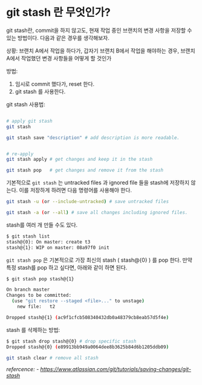 # git stash 란 무엇인가?

git stash란, commit을 하지 않고도, 현재 작업 중인 브랜치의 변경 사항을 저장할 수 있는 방법이다. 다음과 같은 경우를 생각해보자.

상황: 브랜치 A에서 작업을 하다가, 갑자기 브랜치 B에서 작업을 해야하는 경우, 브랜치 A에서 작업했던 변경 사항들을 어떻게 할 것인가

방법:
1. 임시로 commit 했다가, reset 한다.
2. git stash 를 사용한다.


git stash 사용법:
```bash

# apply git stash
git stash 

git stash save "description" # add description is more readable.


# re-apply
git stash apply # get changes and keep it in the stash

git stash pop   # get changes and remove it from the stash
```


기본적으로 `git stash` 는 untracked files 과 ignored file 들을 stash에 저장하지 않는다. 이를 저장하게 하려면 다음 명령어를 사용해야 한다.
```bash
git stash -u (or --include-untracked) # save untracked files

git stash -a (or --all) # save all changes including ignored files.
```


stash를 여러 개 만들 수도 있다.
```bash
$ git stash list
stash@{0}: On master: create t3
stash@{1}: WIP on master: 08a97f0 init
```

`git stash pop` 은 기본적으로 가장 최신의 stash ( stash@{0} ) 를 pop 한다. 만약 특정 stash를 pop 하고 싶다면, 아래와 같이 하면 된다.
```bash
$ git stash pop stash@{1}

On branch master
Changes to be committed:
  (use "git restore --staged <file>..." to unstage)
	new file:   t2

Dropped stash@{1} (ac9f1cfcb508340432db0a48379cb8eab57d5f4e)
```

stash 를 삭제하는 방법:
```bash
$ git stash drop stash@{0} # drop specific stash
Dropped stash@{0} (e89913bb949a0064dee8b3625b84d6b1205ddb09)

git stash clear # remove all stash
```


*refercence:*
*- https://www.atlassian.com/git/tutorials/saving-changes/git-stash*